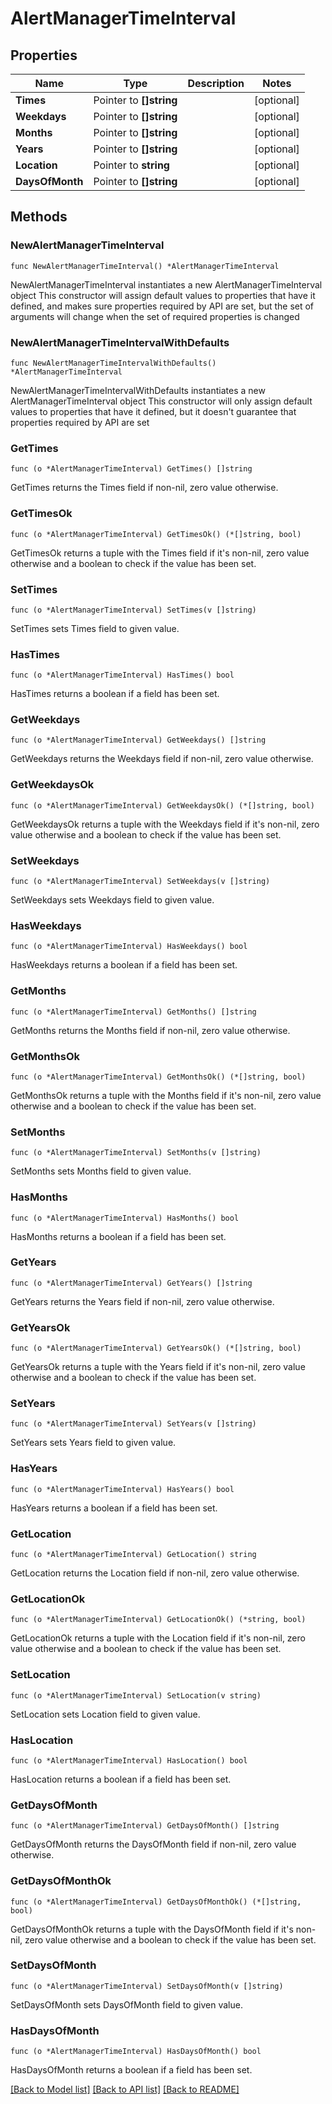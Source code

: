 # AlertManagerTimeInterval

## Properties

Name | Type | Description | Notes
------------ | ------------- | ------------- | -------------
**Times** | Pointer to **[]string** |  | [optional] 
**Weekdays** | Pointer to **[]string** |  | [optional] 
**Months** | Pointer to **[]string** |  | [optional] 
**Years** | Pointer to **[]string** |  | [optional] 
**Location** | Pointer to **string** |  | [optional] 
**DaysOfMonth** | Pointer to **[]string** |  | [optional] 

## Methods

### NewAlertManagerTimeInterval

`func NewAlertManagerTimeInterval() *AlertManagerTimeInterval`

NewAlertManagerTimeInterval instantiates a new AlertManagerTimeInterval object
This constructor will assign default values to properties that have it defined,
and makes sure properties required by API are set, but the set of arguments
will change when the set of required properties is changed

### NewAlertManagerTimeIntervalWithDefaults

`func NewAlertManagerTimeIntervalWithDefaults() *AlertManagerTimeInterval`

NewAlertManagerTimeIntervalWithDefaults instantiates a new AlertManagerTimeInterval object
This constructor will only assign default values to properties that have it defined,
but it doesn't guarantee that properties required by API are set

### GetTimes

`func (o *AlertManagerTimeInterval) GetTimes() []string`

GetTimes returns the Times field if non-nil, zero value otherwise.

### GetTimesOk

`func (o *AlertManagerTimeInterval) GetTimesOk() (*[]string, bool)`

GetTimesOk returns a tuple with the Times field if it's non-nil, zero value otherwise
and a boolean to check if the value has been set.

### SetTimes

`func (o *AlertManagerTimeInterval) SetTimes(v []string)`

SetTimes sets Times field to given value.

### HasTimes

`func (o *AlertManagerTimeInterval) HasTimes() bool`

HasTimes returns a boolean if a field has been set.

### GetWeekdays

`func (o *AlertManagerTimeInterval) GetWeekdays() []string`

GetWeekdays returns the Weekdays field if non-nil, zero value otherwise.

### GetWeekdaysOk

`func (o *AlertManagerTimeInterval) GetWeekdaysOk() (*[]string, bool)`

GetWeekdaysOk returns a tuple with the Weekdays field if it's non-nil, zero value otherwise
and a boolean to check if the value has been set.

### SetWeekdays

`func (o *AlertManagerTimeInterval) SetWeekdays(v []string)`

SetWeekdays sets Weekdays field to given value.

### HasWeekdays

`func (o *AlertManagerTimeInterval) HasWeekdays() bool`

HasWeekdays returns a boolean if a field has been set.

### GetMonths

`func (o *AlertManagerTimeInterval) GetMonths() []string`

GetMonths returns the Months field if non-nil, zero value otherwise.

### GetMonthsOk

`func (o *AlertManagerTimeInterval) GetMonthsOk() (*[]string, bool)`

GetMonthsOk returns a tuple with the Months field if it's non-nil, zero value otherwise
and a boolean to check if the value has been set.

### SetMonths

`func (o *AlertManagerTimeInterval) SetMonths(v []string)`

SetMonths sets Months field to given value.

### HasMonths

`func (o *AlertManagerTimeInterval) HasMonths() bool`

HasMonths returns a boolean if a field has been set.

### GetYears

`func (o *AlertManagerTimeInterval) GetYears() []string`

GetYears returns the Years field if non-nil, zero value otherwise.

### GetYearsOk

`func (o *AlertManagerTimeInterval) GetYearsOk() (*[]string, bool)`

GetYearsOk returns a tuple with the Years field if it's non-nil, zero value otherwise
and a boolean to check if the value has been set.

### SetYears

`func (o *AlertManagerTimeInterval) SetYears(v []string)`

SetYears sets Years field to given value.

### HasYears

`func (o *AlertManagerTimeInterval) HasYears() bool`

HasYears returns a boolean if a field has been set.

### GetLocation

`func (o *AlertManagerTimeInterval) GetLocation() string`

GetLocation returns the Location field if non-nil, zero value otherwise.

### GetLocationOk

`func (o *AlertManagerTimeInterval) GetLocationOk() (*string, bool)`

GetLocationOk returns a tuple with the Location field if it's non-nil, zero value otherwise
and a boolean to check if the value has been set.

### SetLocation

`func (o *AlertManagerTimeInterval) SetLocation(v string)`

SetLocation sets Location field to given value.

### HasLocation

`func (o *AlertManagerTimeInterval) HasLocation() bool`

HasLocation returns a boolean if a field has been set.

### GetDaysOfMonth

`func (o *AlertManagerTimeInterval) GetDaysOfMonth() []string`

GetDaysOfMonth returns the DaysOfMonth field if non-nil, zero value otherwise.

### GetDaysOfMonthOk

`func (o *AlertManagerTimeInterval) GetDaysOfMonthOk() (*[]string, bool)`

GetDaysOfMonthOk returns a tuple with the DaysOfMonth field if it's non-nil, zero value otherwise
and a boolean to check if the value has been set.

### SetDaysOfMonth

`func (o *AlertManagerTimeInterval) SetDaysOfMonth(v []string)`

SetDaysOfMonth sets DaysOfMonth field to given value.

### HasDaysOfMonth

`func (o *AlertManagerTimeInterval) HasDaysOfMonth() bool`

HasDaysOfMonth returns a boolean if a field has been set.


[[Back to Model list]](../README.md#documentation-for-models) [[Back to API list]](../README.md#documentation-for-api-endpoints) [[Back to README]](../README.md)


